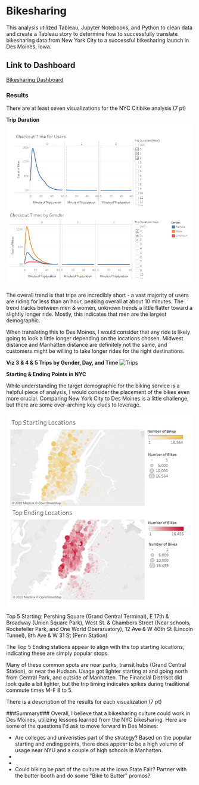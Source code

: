 # Bikesharing #
This analysis utilized Tableau, Jupyter Notebooks, and Python to clean data and create a Tableau story to determine how to successfully translate bikesharing data from New York City to a successful bikesharing launch in Des Moines, Iowa.

## Link to Dashboard ##
[Bikesharing Dashboard](https://public.tableau.com/views/bikesharinghw/CheckoutTimesbyGender?:language=en-US&:display_count=n&:origin=viz_share_link)

### Results ### 

There are at least seven visualizations for the NYC Citibike analysis (7 pt)

**Trip Duration**
![Trip Duration](https://github.com/TRACIE-F/bikesharing/blob/main/Resources/Checkout%20Time.png)

The overall trend is that trips are incredibly short - a vast majority of users are riding for less than an hour, peaking overall at about 10 minutes.
The trend tracks between men & women, unknown trends a little flatter toward a slightly longer ride. Mostly, this indicates that men are the largest demographic.

When translating this to Des Moines, I would consider that any ride is likely going to look a little longer depending on the locations chosen. Midwest distance and Manhatten distance are definitely not the same, and customers might be willing to take longer rides for the right destinations.


**Viz 3 & 4 & 5 Trips by Gender, Day, and Time**
![Trips]()


**Starting & Ending Points in NYC**

While understanding the target demographic for the biking service is a helpful piece of analysis, I would consider the placement of the bikes even more crucial. Comparing New York City to Des Moines is a little challenge, but there are some over-arching key clues to leverage.

![NYC Start](https://github.com/TRACIE-F/bikesharing/blob/main/Resources/Top%20Starting%20Locations%20-%20Unmarked.png)

Top 5 Starting: Pershing Square (Grand Central Terminal), E 17th & Broadway (Union Square Park), West St. & Chambers Street (Near schools, Rockefeller Park, and One World Obersrvatory), 12 Ave & W 40th St (Lincoln Tunnel), 8th Ave & W 31 St (Penn Station)

The Top 5 Ending stations appear to align with the top starting locations, indicating these are simply popular stops.

Many of these common spots are near parks, transit hubs (Grand Central Station), or near the Hudson. Usage got lighter starting at and going north from Central Park, and outside of Manhatten. The Financial Distrisct did look quite a bit lighter, but the trip timing indicates spikes during traditional commute times M-F 8 to 5. 



There is a description of the results for each visualization (7 pt)

###Summary###
Overall, I believe that a bikesharing culture could work in Des Moines, utilizing lessons learned from the NYC bikesharing. Here are some of the questions I'd ask to move forward in Des Moines:

  * Are colleges and univeristies part of the strategy? Based on the popular starting and ending points, there does appear to be a high volume of usage near NYU and a couple of high schools in Manhatten.
  * ![]()
  * ![]()
  * Could biking be part of the culture at the Iowa State Fair? Partner with the butter booth and do some "Bike to Butter" promos?
